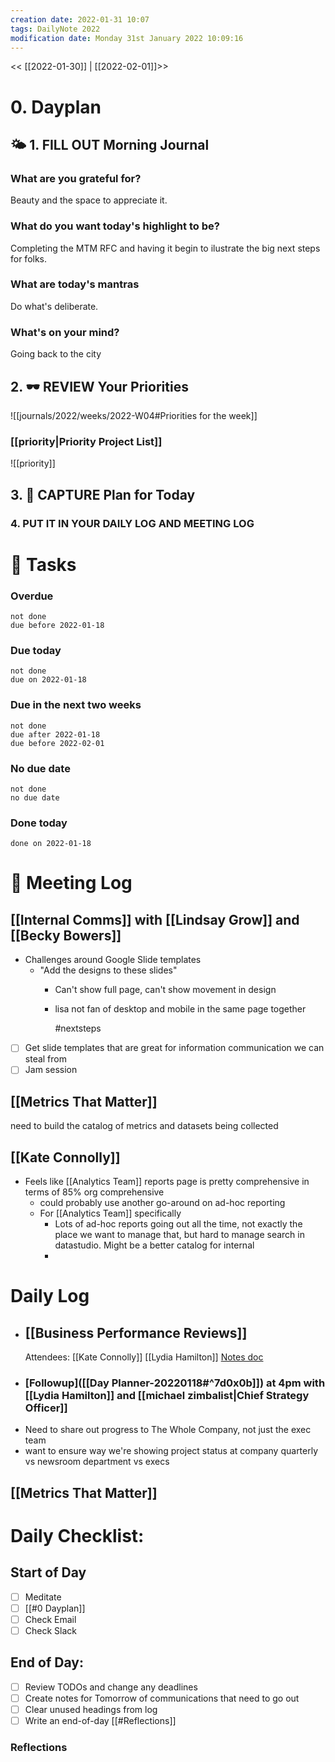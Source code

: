 ```yaml
---
creation date: 2022-01-31 10:07
tags: DailyNote 2022
modification date: Monday 31st January 2022 10:09:16
---
```


<< [[2022-01-30]] | [[2022-02-01]]>>

# 0. Dayplan
## 🌤 1. **FILL OUT** Morning Journal
### What are you grateful for?
Beauty and the space to appreciate it.
### What do you want today's highlight to be?
Completing the MTM RFC and having it begin to ilustrate the big next steps for folks.
### What are today's mantras
Do what's deliberate.
### What's on your mind?
Going back to the city
## 2. 🕶 **REVIEW** Your Priorities
![[journals/2022/weeks/2022-W04#Priorities for the week]]
### [[priority|Priority Project List]] 
![[priority]]
## 3. 📆 **CAPTURE** Plan for Today
### 4. PUT IT IN YOUR DAILY LOG AND MEETING LOG
# 📝 Tasks
### Overdue
```tasks
not done
due before 2022-01-18
```
### Due today
```tasks
not done
due on 2022-01-18
```
### Due in the next two weeks
```tasks
not done
due after 2022-01-18
due before 2022-02-01
```
### No due date
```tasks
not done
no due date
```
### Done today
```tasks
done on 2022-01-18
```
# 📰 Meeting Log
## [[Internal Comms]] with [[Lindsay Grow]] and [[Becky Bowers]]
- Challenges around Google Slide templates
	- "Add the designs to these slides"
		- Can't show full page, can't show movement in design
		- lisa not fan of desktop and mobile in the same page together
		  
		  #nextsteps
- [ ] Get slide templates that are great for information communication we can steal from
- [ ] Jam session
## [[Metrics That Matter]]
need to build the catalog of metrics and datasets being collected
## [[Kate Connolly]]
- Feels like [[Analytics Team]] reports page is pretty comprehensive in terms of 85% org comprehensive
	- could probably use another go-around on ad-hoc reporting
	- For [[Analytics Team]] specifically
		- Lots of ad-hoc reports going out all the time, not exactly the place we want to manage that, but hard to manage search in datastudio. Might be a better catalog for internal
		-
# Daily Log
- ## [[Business Performance Reviews]]
  Attendees: [[Kate Connolly]] [[Lydia Hamilton]] 
  [Notes doc](https://docs.google.com/document/d/1qbJk1Zq3ZpKkKqDmdhXvbcoizU4oLo7XgXHkt1f2v1I/edit)
- ### [Followup]([[Day Planner-20220118#^7d0x0b]]) at 4pm with [[Lydia Hamilton]] and [[michael zimbalist|Chief Strategy Officer]]
- Need to share out progress to The Whole Company, not just the exec team
- want to ensure way we're showing project status at company quarterly vs newsroom department vs execs
## [[Metrics That Matter]]
# Daily Checklist:
## Start of Day
- [ ] Meditate
- [ ] [[#0 Dayplan]]
- [ ] Check Email
- [ ] Check Slack
## End of Day:
- [ ] Review TODOs and change any deadlines
- [ ] Create notes for Tomorrow of communications that need to go out
- [ ] Clear unused headings from log
- [ ] Write an end-of-day [[#Reflections]]
### Reflections